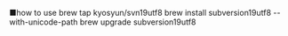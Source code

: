 ■how to use
brew tap kyosyun/svn19utf8
brew install subversion19utf8 --with-unicode-path
brew upgrade subversion19utf8

